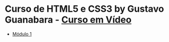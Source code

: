 # Curso de HTML5 e CSS3 by Gustavo Guanabara - [Curso em Vídeo](https://www.cursoemvideo.com/cursos/)

* [Módulo 1](https://www.cursoemvideo.com/curso/html5-css3-modulo1/)
